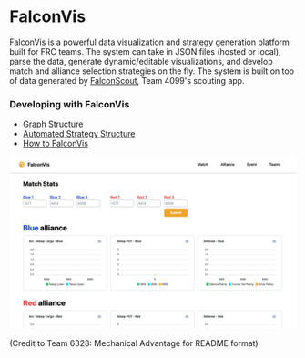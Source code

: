 # FalconVis

FalconVis is a powerful data visualization and strategy generation platform built for FRC teams. The system can take in JSON files (hosted or local), parse the data, generate dynamic/editable visualizations, and develop match and alliance selection strategies on the fly. The system is built on top of data generated by [FalconScout](https://github.com/Team4099/FalconScout), Team 4099's scouting app.

### Developing with FalconVis
 - [Graph Structure](/docs/GRAPH_STRUCTURE.md)
 - [Automated Strategy Structure](/docs/AUTOMATED_STRATEGY.md)
 - [How to FalconVis](/docs/DEVELOPING_FALCONVIS.md)

![Example screenshot](/docs/screenshot.png)

(Credit to Team 6328: Mechanical Advantage for README format)